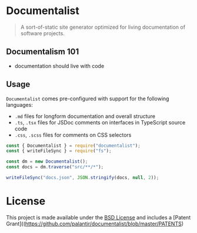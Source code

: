 # Documentalist

> A sort-of-static site generator optimized for living documentation of software projects.

## Documentalism 101

- documentation should live with code

## Usage

`Documentalist` comes pre-configured with support for the following languages:

- `.md` files for longform documentation and overall structure
- `.ts`, `.tsx` files for JSDoc comments on interfaces in TypeScript source code
- `.css`, `.scss` files for comments on CSS selectors

```js
const { Documentalist } = require("documentalist");
const { writeFileSync } = require("fs");

const dm = new Documentalist();
const docs = dm.traverse("src/**/*");

writeFileSync("docs.json", JSON.stringify(docs, null, 2));
```

# License

This project is made available under the [BSD License](https://github.com/palantir/documentalist/blob/master/LICENSE)
and includes a [Patent Grant]((https://github.com/palantir/documentalist/blob/master/PATENTS)